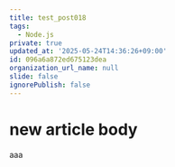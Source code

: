 ```yaml
---
title: test_post018
tags:
  - Node.js
private: true
updated_at: '2025-05-24T14:36:26+09:00'
id: 096a6a872ed675123dea
organization_url_name: null
slide: false
ignorePublish: false
---
```

# new article body
aaa
